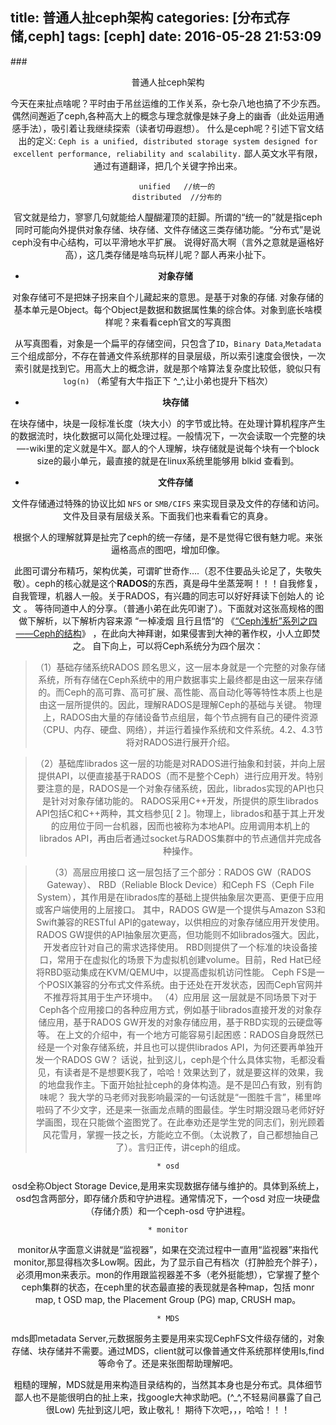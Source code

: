 title: 普通人扯ceph架构
categories: [分布式存储,ceph]
tags: [ceph]
date: 2016-05-28 21:53:09
---

###<center>普通人扯ceph架构


今天在来扯点啥呢？平时由于吊丝运维的工作关系，杂七杂八地也搞了不少东西。偶然间邂逅了ceph,各种高大上的概念与理念就像是妹子身上的幽香（此处运用通感手法），吸引着让我继续探索（读者切毋遐想）。
什么是ceph呢？引述下官文结出的定义:  `Ceph is a unified, distributed storage system designed for excellent performance, reliability and scalability.`   鄙人英文水平有限，通过有道翻译，把几个关键字拎出来。
```
    unified   //统一的
    distributed  //分布的
```
官文就是给力，寥寥几句就能给人醍醐灌顶的赶脚。所谓的“统一的”就是指ceph同时可能向外提供对象存储、块存储、文件存储这三类存储功能。“分布式”是说ceph没有中心结构，可以平滑地水平扩展。
说得好高大啊（言外之意就是逼格好高），这几类存储是啥鸟玩样儿呢？鄙人再来小扯下。
<!--more-->

- **对象存储**

对象存储可不是把妹子拐来自个儿藏起来的意思。是基于对象的存储. 对象存储的基本单元是Object。每个Object是数据和数据属性集的综合体。对象到底长啥模样呢？来看看ceph官文的写真图

从写真图看，对象是一个扁平的存储空间，只包含了`ID`，`Binary Data`,`Metadata`三个组成部分，不存在普通文件系统那样的目录层级，所以索引速度会很快，一次索引就是找到它。用高大上的概念讲，就是那个啥算法复杂度比较低，貌似只有`log(n)`  （希望有大牛指正下  ^_^,让小弟也提升下档次）

-  **块存储**

在块存储中，块是一段标准长度（块大小）的字节或比特。在处理计算机程序产生的数据流时，块化数据可以简化处理过程。一般情况下，一次会读取一个完整的块—-wiki里的定义就是牛X。鄙人的个人理解，块存储就是说每个块有一个block size的最小单元，最直接的就是在linux系统里能够用 blkid 查看到。

-  **文件存储**

文件存储通过特殊的协议比如 `NFS`  or `SMB/CIFS` 来实现目录及文件的存储和访问。文件及目录有层级关系。下面我们也来看看它的真身。

根据个人的理解就算是扯完了ceph的统一存储，是不是觉得它很有魅力呢。来张逼格高点的图吧，增加印像。

此图可谓分布精巧，架构优美，可谓旷世奇作….（忍不住要品头论足了，失敬失敬）。ceph的核心就是这个**RADOS**的东西，真是母牛坐蒸笼啊！！！自我修复，自我管理，机器人一般。关于RADOS，有兴趣的同志可以好好拜读下创始人的 论文 。 等待同道中人的分享。（普通小弟在此先叩谢了）。下面就对这张高规格的图做下解析，以下解析内容来源  “一棹凌烟 且行且悟“的 《[“Ceph浅析”系列之四——Ceph的结构](http://yizhaolingyan.net/?p=55)》 ，在此向大神拜谢，如果侵害到大神的著作权，小人立即焚之。
自下向上，可以将Ceph系统分为四个层次：
> （1）基础存储系统RADOS
         顾名思义，这一层本身就是一个完整的对象存储系统，所有存储在Ceph系统中的用户数据事实上最终都是由这一层来存储的。而Ceph的高可靠、高可扩展、高性能、高自动化等等特性本质上也是由这一层所提供的。因此，理解RADOS是理解Ceph的基础与关键。         物理上，RADOS由大量的存储设备节点组层，每个节点拥有自己的硬件资源（CPU、内存、硬盘、网络），并运行着操作系统和文件系统。4.2、4.3节将对RADOS进行展开介绍。
         
> （2）基础库librados
这一层的功能是对RADOS进行抽象和封装，并向上层提供API，以便直接基于RADOS（而不是整个Ceph）进行应用开发。特别要注意的是，RADOS是一个对象存储系统，因此，librados实现的API也只是针对对象存储功能的。
RADOS采用C++开发，所提供的原生librados API包括C和C++两种，其文档参见[ 2 ]。物理上，librados和基于其上开发的应用位于同一台机器，因而也被称为本地API。应用调用本机上的librados API，再由后者通过socket与RADOS集群中的节点通信并完成各种操作。

> （3）高层应用接口
这一层包括了三个部分：RADOS GW（RADOS Gateway）、 RBD（Reliable Block Device）和Ceph FS（Ceph File System），其作用是在librados库的基础上提供抽象层次更高、更便于应用或客户端使用的上层接口。
其中，RADOS GW是一个提供与Amazon S3和Swift兼容的RESTful API的gateway，以供相应的对象存储应用开发使用。RADOS GW提供的API抽象层次更高，但功能则不如librados强大。因此，开发者应针对自己的需求选择使用。
RBD则提供了一个标准的块设备接口，常用于在虚拟化的场景下为虚拟机创建volume。目前，Red Hat已经将RBD驱动集成在KVM/QEMU中，以提高虚拟机访问性能。
Ceph FS是一个POSIX兼容的分布式文件系统。由于还处在开发状态，因而Ceph官网并不推荐将其用于生产环境中。
> （4）应用层
这一层就是不同场景下对于Ceph各个应用接口的各种应用方式，例如基于librados直接开发的对象存储应用，基于RADOS GW开发的对象存储应用，基于RBD实现的云硬盘等等。
在上文的介绍中，有一个地方可能容易引起困惑：RADOS自身既然已经是一个对象存储系统，并且也可以提供librados API，为何还要再单独开发一个RADOS GW？
话说，扯到这儿，ceph是个什么具体实物，毛都没看见，有读者是不是想要K我了，哈哈！效果达到了，就是要这样的效果，我的地盘我作主。下面开始扯扯ceph的身体构造。是不是凹凸有致，别有韵味呢？ 
我大学的马老师对我影响最深的一句话就是“一图胜千言”，稀里哗啦码了不少文字，还是来一张画龙点睛的图最佳。学生时期没跟马老师好好学画图，现在只能做个盗图党了。在此奉劝还是学生党的同志们，别光顾着风花雪月，掌握一技之长，方能屹立不倒。（太说教了，自己都想抽自己了）。言归正传，讲ceph的组成。

    * osd

osd全称Object Storage Device,是用来实现数据存储与维护的。具体到系统上，osd包含两部分，即存储介质和守护进程。通常情况下，一个osd 对应一块硬盘（存储介质）和一个ceph-osd 守护进程。

    * monitor

monitor从字面意义讲就是“监视器”，如果在交流过程中一直用“监视器”来指代monitor,那显得档次多Low啊。因此，为了显示自己有档次（打肿脸充个胖子），必须用mon来表示。mon的作用跟监视器差不多（老外挺能想），它掌握了整个ceph集群的状态，在ceph里的状态最直接的表现就是各种map，包括 monr map, t OSD map, the Placement Group (PG) map,  CRUSH map。

    * MDS

mds即metadata Server,元数据服务主要是用来实现CephFS文件级存储的，对象存储、块存储并不需要。通过MDS，client就可以像普通文件系统那样使用ls,find等命令了。还是来张图帮助理解吧。

粗糙的理解，MDS就是用来构造目录结构的，当然其本身也是分布式。具体细节鄙人也不是能很明白的扯上来，找google大神求助吧。(^_^,不轻易间暴露了自己很Low)
先扯到这儿吧，致止敬礼！ 期待下次吧，，，哈哈！！！

